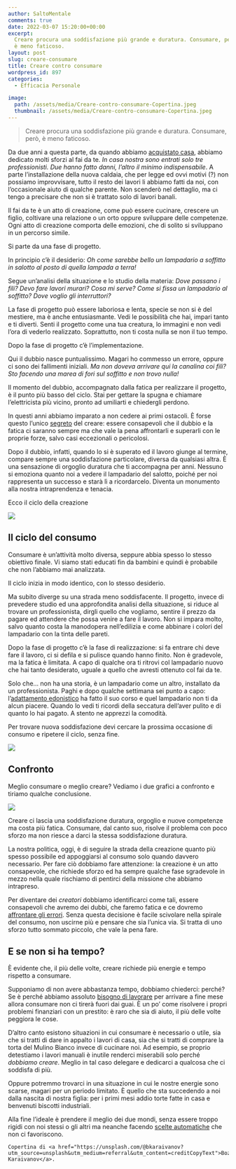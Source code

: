 ```yaml
---
author: SaltoMentale
comments: true
date: 2022-03-07 15:20:00+00:00
excerpt:
  Creare procura una soddisfazione più grande e duratura. Consumare, però,
  è meno faticoso.
layout: post
slug: creare-consumare
title: Creare contro consumare
wordpress_id: 897
categories:
  - Efficacia Personale

image:
  path: /assets/media/Creare-contro-consumare-Copertina.jpeg
  thumbnail: /assets/media/Creare-contro-consumare-Copertina.jpeg
---
```


> Creare procura una soddisfazione più grande e duratura. Consumare, però, è meno faticoso.


Da due anni a questa parte, da quando abbiamo [acquistato casa](/acquisto-casa/), abbiamo dedicato molti sforzi al fai da te. _In casa nostra sono entrati solo tre professionisti. Due hanno fatto danni, l’altro il minimo indispensabile_. A parte l’installazione della nuova caldaia, che per legge ed ovvi motivi (?) non possiamo improvvisare, tutto il resto dei lavori li abbiamo fatti da noi, con l’occasionale aiuto di qualche parente. Non scenderò nel dettaglio, ma ci tengo a precisare che non si è trattato solo di lavori banali.

Il fai da te è un atto di creazione, come può essere cucinare, crescere un figlio, coltivare una relazione o un orto oppure sviluppare delle competenze. Ogni atto di creazione comporta delle emozioni, che di solito si sviluppano in un percorso simile.

Si parte da una fase di progetto.

In principio c’è il desiderio: _Oh come sarebbe bello un lampadario a soffitto in salotto al posto di quella lampada a terra!_

Segue un’analisi della situazione e lo studio della materia: _Dove passano i fili? Devo fare lavori murari? Cosa mi serve? Come si fissa un lampadario al soffitto? Dove voglio gli interruttori?_

La fase di progetto può essere laboriosa e lenta, specie se non si è del mestiere, ma è anche entusiasmante. Vedi le possibilità che hai, impari tanto e ti diverti. Senti il progetto come una tua creatura, lo immagini e non vedi l’ora di vederlo realizzato. Soprattutto, non ti costa nulla se non il tuo tempo.

Dopo la fase di progetto c’è l’implementazione.

Qui il dubbio nasce puntualissimo. Magari ho commesso un errore, oppure ci sono dei fallimenti iniziali. _Ma non doveva arrivare qui la canalina coi fili? Sto facendo una marea di fori sul soffitto e non trovo nulla!_

Il momento del dubbio, accompagnato dalla fatica per realizzare il progetto, è il punto più basso del ciclo. Stai per gettare la spugna e chiamare l’elettricista più vicino, pronto ad umiliarti e chiedergli perdono.

In questi anni abbiamo imparato a non cedere ai primi ostacoli. È forse questo l’unico [segreto](/non-esistono-segreti/) del creare: essere consapevoli che il dubbio e la fatica ci saranno sempre ma che vale la pena affrontarli e superarli con le proprie forze, salvo casi eccezionali o pericolosi.

Dopo il dubbio, infatti, quando lo si è superato ed il lavoro giunge al termine, compare sempre una soddisfazione particolare, diversa da qualsiasi altra. È una sensazione di orgoglio duratura che ti accompagna per anni. Nessuno si emoziona quanto noi a vedere il lampadario del salotto, poiché per noi rappresenta un successo e starà lì a ricordarcelo. Diventa un monumento alla nostra intraprendenza e tenacia.

Ecco il ciclo della creazione

![]({{site.baseurl}}/assets/media/Creare-o-consumare-Creare.png)

## Il ciclo del consumo

Consumare è un’attività molto diversa, seppure abbia spesso lo stesso obiettivo finale. Vi siamo stati educati fin da bambini e quindi è probabile che non l’abbiamo mai analizzata.

Il ciclo inizia in modo identico, con lo stesso desiderio.

Ma subito diverge su una strada meno soddisfacente. Il progetto, invece di prevedere studio ed una approfondita analisi della situazione, si riduce al trovare un professionista, dirgli quello che vogliamo, sentire il prezzo da pagare ed attendere che possa venire a fare il lavoro. Non si impara molto, salvo quanto costa la manodopera nell’edilizia e come abbinare i colori del lampadario con la tinta delle pareti.

Dopo la fase di progetto c’è la fase di realizzazione: si fa entrare chi deve fare il lavoro, ci si defila e si pulisce quando hanno finito. Non è gradevole, ma la fatica è limitata. A capo di qualche ora ti ritrovi col lampadario nuovo che hai tanto desiderato, uguale a quello che avresti ottenuto col fai da te.

Solo che… non ha una storia, è un lampadario come un altro, installato da un professionista. Paghi e dopo qualche settimana sei punto a capo: l’[adattamento edonistico](/adattamento-edonistico/) ha fatto il suo corso e quel lampadario non ti da alcun piacere. Quando lo vedi ti ricordi della seccatura dell’aver pulito e di quanto lo hai pagato. A stento ne apprezzi la comodità.

Per trovare nuova soddisfazione devi cercare la prossima occasione di consumo e ripetere il ciclo, senza fine.

![]({{site.baseurl}}/assets/media/Creare-o-consumare-Consumare.png)

## Confronto

Meglio consumare o meglio creare? Vediamo i due grafici a confronto e tiriamo qualche conclusione.

![]({{site.baseurl}}/assets/media/Creare-o-consumare-Confronto.png)

Creare ci lascia una soddisfazione duratura, orgoglio e nuove competenze ma costa più fatica. Consumare, dal canto suo, risolve il problema con poco sforzo ma non riesce a darci la stessa soddisfazione duratura.

La nostra politica, oggi, è di seguire la strada della creazione quanto più spesso possibile ed appoggiarsi al consumo solo quando davvero necessario. Per fare ciò dobbiamo fare attenzione: la creazione è un atto consapevole, che richiede sforzo ed ha sempre qualche fase sgradevole in mezzo nella quale rischiamo di pentirci della missione che abbiamo intrapreso.

Per diventare dei _creatori_ dobbiamo identificarci come tali, essere consapevoli che avremo dei dubbi, che faremo fatica e ce dovremo [affrontare gli errori](/la-natura-dellerrore-salto-mentale/). Senza questa decisione è facile scivolare nella spirale del consumo, non uscirne più e pensare che sia l’unica via. Si tratta di uno sforzo tutto sommato piccolo, che vale la pena fare.

## E se non si ha tempo?

È evidente che, il più delle volte, creare richiede più energie e tempo rispetto a consumare.

Supponiamo di non avere abbastanza tempo, dobbiamo chiederci: perché? Se è perché abbiamo assoluto [bisogno di lavorare](/bisogno-di-lavorare/) per arrivare a fine mese allora consumare non ci tirerà fuori dai guai. È un po’ come risolvere i propri problemi finanziari con un prestito: è raro che sia di aiuto, il più delle volte peggiora le cose.

D’altro canto esistono situazioni in cui consumare è necessario o utile, sia che si tratti di dare in appalto i lavori di casa, sia che si tratti di comprare la torta del Mulino Bianco invece di cucinare noi. Ad esempio, se proprio detestiamo i lavori manuali è inutile renderci miserabili solo perché _dobbiamo creare_. Meglio in tal caso delegare e dedicarci a qualcosa che ci soddisfa di più.

Oppure potremmo trovarci in una situazione in cui le nostre energie sono scarse, magari per un periodo limitato. È quello che sta succedendo a noi dalla nascita di nostra figlia: per i primi mesi addio torte fatte in casa e benvenuti biscotti industriali.

Alla fine l’ideale è prendere il meglio dei due mondi, senza essere troppo rigidi con noi stessi o gli altri ma neanche facendo [scelte automatiche](/decisioni-e-abitudini/) che non ci favoriscono.

    Copertina di <a href="https://unsplash.com/@bkaraivanov?utm_source=unsplash&utm_medium=referral&utm_content=creditCopyText">Bozhin Karaivanov</a>.
